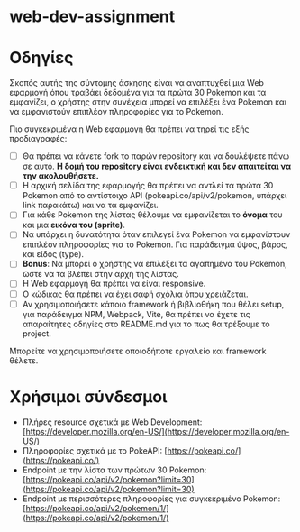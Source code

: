 # web-dev-assignment

# Οδηγίες
Σκοπός αυτής της σύντομης άσκησης είναι να αναπτυχθεί μια Web εφαρμογή όπου τραβάει δεδομένα για τα πρώτα 30 Pokemon και τα εμφανίζει, ο χρήστης στην συνέχεια μπορεί να επιλέξει ένα Pokemon και να εμφανιστούν επιπλέον πληροφορίες για το Pokemon.

Πιο συγκεκριμένα η Web εφαρμογή θα πρέπει να τηρεί τις εξής προδιαγραφές:
- [ ] Θα πρέπει να κάνετε fork το παρών repository και να δουλέψετε πάνω σε αυτό. **Η δομή του repository είναι ενδεικτική και δεν απαιτείται να την ακολουθήσετε.**
- [ ] Η αρχική σελίδα της εφαρμογής θα πρέπει να αντλεί τα πρώτα 30 Pokemon από το αντίστοιχο API (pokeapi.co/api/v2/pokemon, υπάρχει link παρακάτω) και να τα εμφανίζει.
- [ ] Για κάθε Pokemon της λίστας θέλουμε να εμφανίζεται το **όνομα** του και μια **εικόνα του (sprite)**.
- [ ] Να υπάρχει η δυνατότητα όταν επιλεγεί ένα Pokemon να εμφανίστουν επιπλέον πληροφορίες για το Pokemon. Για παράδειγμα ύψος, βάρος, και είδος (type).
- [ ] **Bonus**: Να μπορεί ο χρήστης να επιλέξει τα αγαπημένα του Pokemon, ώστε να τα βλέπει στην αρχή της λίστας.
- [ ] Η Web εφαρμογή θα πρέπει να είναι responsive.
- [ ] Ο κώδικας θα πρέπει να έχει σαφή σχόλια όπου χρειάζεται.
- [ ] Αν χρησιμοποιήσετε κάποιο framework ή βιβλιοθήκη που θέλει setup, για παράδειγμα NPM, Webpack, Vite, θα πρέπει να έχετε τις απαραίτητες οδηγίες στο README.md για το πως θα τρέξουμε το project.

Μπορείτε να χρησιμοποιήσετε οποιοδήποτε εργαλείο και framework θέλετε.

# Χρήσιμοι σύνδεσμοι
- Πλήρες resource σχετικά με Web Development: [https://developer.mozilla.org/en-US/](https://developer.mozilla.org/en-US/)
- Πληροφορίες σχετικά με το PokeAPI: [https://pokeapi.co/](https://pokeapi.co/)
- Endpoint με την λίστα των πρώτων 30 Pokemon: [https://pokeapi.co/api/v2/pokemon?limit=30](https://pokeapi.co/api/v2/pokemon?limit=30)
- Endpoint με περισσότερες πληροφορίες για συγκεκριμένο Pokemon:
[https://pokeapi.co/api/v2/pokemon/1/](https://pokeapi.co/api/v2/pokemon/1/)
